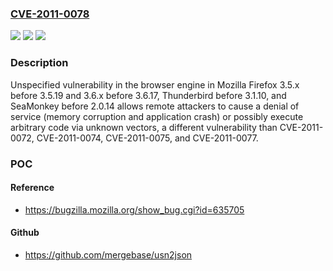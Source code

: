### [CVE-2011-0078](https://cve.mitre.org/cgi-bin/cvename.cgi?name=CVE-2011-0078)
![](https://img.shields.io/static/v1?label=Product&message=n%2Fa&color=blue)
![](https://img.shields.io/static/v1?label=Version&message=n%2Fa&color=blue)
![](https://img.shields.io/static/v1?label=Vulnerability&message=n%2Fa&color=brighgreen)

### Description

Unspecified vulnerability in the browser engine in Mozilla Firefox 3.5.x before 3.5.19 and 3.6.x before 3.6.17, Thunderbird before 3.1.10, and SeaMonkey before 2.0.14 allows remote attackers to cause a denial of service (memory corruption and application crash) or possibly execute arbitrary code via unknown vectors, a different vulnerability than CVE-2011-0072, CVE-2011-0074, CVE-2011-0075, and CVE-2011-0077.

### POC

#### Reference
- https://bugzilla.mozilla.org/show_bug.cgi?id=635705

#### Github
- https://github.com/mergebase/usn2json

